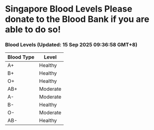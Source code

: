 Singapore Blood Levels
 Please donate to the Blood Bank if you are able to do so!
================================================================================================================================

### Blood Levels (Updated: 15 Sep 2025 09:36:58 GMT+8)
| Blood Type | Level     |
|------------|-----------|
| A+     | Healthy |
| B+     | Healthy |
| O+     | Healthy |
| AB+     | Moderate |
| A-     | Moderate |
| B-     | Healthy |
| O-     | Moderate |
| AB-     | Healthy |
